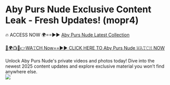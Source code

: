 # Aby Purs Nude Exclusive Content Leak - Fresh Updates! (mopr4)

🔥 ACCESS NOW 🌍==►► <a href="https://tinyurl.com/yc657z5k" rel="nofollow">Aby Purs Nude Latest Collection</a>
<br><br>
[🔴🌍📺📱👉WA𝚃CH Now==►► CLICK HERE TO Aby Purs Nude 𝚆𝙰𝚃𝙲𝙷 NOW](https://tinyurl.com/yc657z5k)
<br><br>
Unlock Aby Purs Nude's private videos and photos today! Dive into the newest 2025 content updates and explore exclusive material you won’t find anywhere else.
<br>
<a href="https://tinyurl.com/yc657z5k" rel="nofollow" data-target="animated-image.originalLink"><img src="https://camo.githubusercontent.com/8a4f000d20f83aca3bf7ec5f350d767afa0574a8a352519fd8cfa583a6f93a33/68747470733a2f2f692e696d6775722e636f6d2f644a486b345a712e676966" data-canonical-src="https://i.imgur.com/dJHk4Zq.gif" style="max-width: 100%; display: inline-block;" data-target="animated-image.originalImage"></a>
<br>
